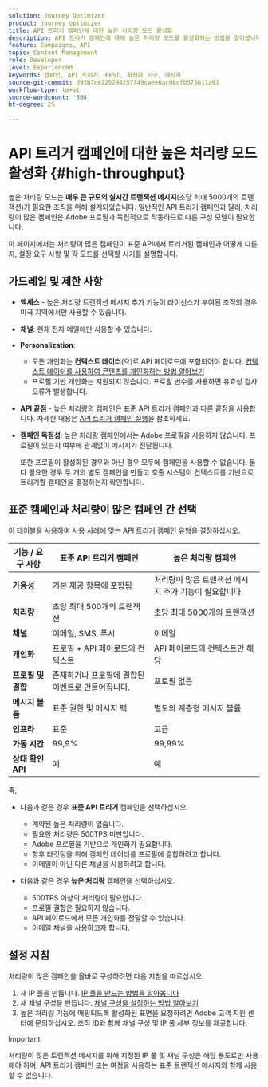 ```yaml
---
solution: Journey Optimizer
product: journey optimizer
title: API 트리거 캠페인에 대한 높은 처리량 모드 활성화
description: API 트리거 캠페인에 대해 높은 처리량 모드를 활성화하는 방법을 알아봅니다.
feature: Campaigns, API
topic: Content Management
role: Developer
level: Experienced
keywords: 캠페인, API 트리거, REST, 최적화 도구, 메시지
source-git-commit: d93b7ce225294257f49caee6ac08cfb575611a93
workflow-type: tm+mt
source-wordcount: '508'
ht-degree: 2%

---
```



# API 트리거 캠페인에 대한 높은 처리량 모드 활성화 {#high-throughput}

높은 처리량 모드는 **매우 큰 규모의 실시간 트랜잭션 메시지**(초당 최대 5000개의 트랜잭션)가 필요한 조직을 위해 설계되었습니다. 일반적인 API 트리거 캠페인과 달리, 처리량이 많은 캠페인은 Adobe 프로필과 독립적으로 작동하므로 다른 구성 모델이 필요합니다.

이 페이지에서는 처리량이 많은 캠페인이 표준 API에서 트리거된 캠페인과 어떻게 다른지, 설정 요구 사항 및 각 모드를 선택할 시기를 설명합니다.

## 가드레일 및 제한 사항

* **액세스** - 높은 처리량 트랜잭션 메시지 추가 기능이 라이선스가 부여된 조직의 경우 미국 지역에서만 사용할 수 있습니다.

* **채널**: 현재 전자 메일에만 사용할 수 있습니다.

* **Personalization**:

   * 모든 개인화는 **컨텍스트 데이터**(으)로 API 페이로드에 포함되어야 합니다. [컨텍스트 데이터를 사용하여 콘텐츠를 개인화하는 방법 알아보기](../campaigns/api-triggered-campaign-action.md#contextual)
   * 프로필 기반 개인화는 지원되지 않습니다. 프로필 변수를 사용하면 유효성 검사 오류가 발생합니다.

* **API 끝점** - 높은 처리량의 캠페인은 표준 API 트리거 캠페인과 다른 끝점을 사용합니다. 자세한 내용은 [API 트리거 캠페인 실행](../campaigns/trigger-campaigns.md#trigger)을 참조하세요.

* **캠페인 독점성**: 높은 처리량 캠페인에서는 Adobe 프로필을 사용하지 않습니다. 프로필이 있는지 여부에 관계없이 메시지가 전달됩니다.

  또한 프로필이 활성화된 경우와 아닌 경우 모두에 캠페인을 사용할 수 없습니다. 둘 다 필요한 경우 두 개의 별도 캠페인을 만들고 호출 시스템이 컨텍스트를 기반으로 트리거할 캠페인을 결정하는지 확인합니다.

## 표준 캠페인과 처리량이 많은 캠페인 간 선택

이 테이블을 사용하여 사용 사례에 맞는 API 트리거 캠페인 유형을 결정하십시오.

| 기능 / 요구 사항 | 표준 API 트리거 캠페인 | 높은 처리량 캠페인 |
|------------------------|---------------------------------|---------------------------|
| **가용성** | 기본 제공 항목에 포함됨 | 처리량이 많은 트랜잭션 메시지 추가 기능이 필요합니다. |
| **처리량** | 초당 최대 500개의 트랜잭션 | 초당 최대 5000개의 트랜잭션 |
| **채널** | 이메일, SMS, 푸시 | 이메일 |
| **개인화** | 프로필 + API 페이로드의 컨텍스트 | API 페이로드의 컨텍스트만 해당 |
| **프로필 및 결합** | 존재하거나 프로필에 결합된 이벤트로 만들어집니다. | 프로필 없음 |
| **메시지 볼륨** | 표준 권한 및 메시지 팩 | 별도의 계층형 메시지 볼륨 |
| **인프라** | 표준 | 고급 |
| **가동 시간** | 99,9% | 99,99% |
| **상태 확인 API** | 예 | 예 |

즉,

* 다음과 같은 경우 **표준 API 트리거** 캠페인을 선택하십시오.
   * 계약된 높은 처리량이 없습니다.
   * 필요한 처리량은 500TPS 미만입니다.
   * Adobe 프로필을 기반으로 개인화가 필요합니다.
   * 향후 타깃팅을 위해 캠페인 데이터를 프로필에 결합하려고 합니다.
   * 이메일이 아닌 다른 채널을 사용하려고 합니다.

* 다음과 같은 경우 **높은 처리량** 캠페인을 선택하십시오.
   * 500TPS 이상의 처리량이 필요합니다.
   * 프로필 결합은 필요하지 않습니다.
   * API 페이로드에서 모든 개인화를 전달할 수 있습니다.
   * 이메일 채널을 사용하고자 합니다.

## 설정 지침

처리량이 많은 캠페인을 올바로 구성하려면 다음 지침을 따르십시오.

1. 새 IP 풀을 만듭니다. [IP 풀을 만드는 방법을 알아봅니다](../configuration/ip-pools.md)
1. 새 채널 구성을 만듭니다. [채널 구성을 설정하는 방법 알아보기](../configuration/channel-surfaces.md)
1. 높은 처리량 기능에 매핑되도록 활성화된 표면을 요청하려면 Adobe 고객 지원 센터에 문의하십시오. 조직 ID와 함께 채널 구성 및 IP 풀 세부 정보를 제공합니다.

>[!IMPORTANT]
>
>처리량이 많은 트랜잭션 메시지를 위해 지정된 IP 풀 및 채널 구성은 해당 용도로만 사용해야 하며, API 트리거 캠페인 또는 여정을 사용하는 표준 트랜잭션 메시지와 함께 사용할 수 없습니다.
